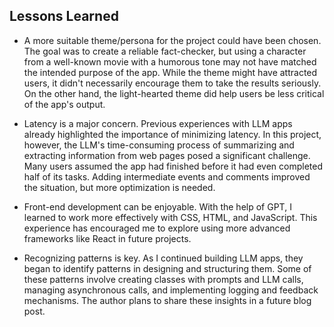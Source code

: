 

## Lessons Learned

- A more suitable theme/persona for the project could have been chosen. The goal was to create a reliable fact-checker, but using a character from a well-known movie with a humorous tone may not have matched the intended purpose of the app. While the theme might have attracted users, it didn't necessarily encourage them to take the results seriously. On the other hand, the light-hearted theme did help users be less critical of the app's output.

- Latency is a major concern. Previous experiences with LLM apps already highlighted the importance of minimizing latency. In this project, however, the LLM's time-consuming process of summarizing and extracting information from web pages posed a significant challenge. Many users assumed the app had finished before it had even completed half of its tasks. Adding intermediate events and comments improved the situation, but more optimization is needed.

- Front-end development can be enjoyable. With the help of GPT, I learned to work more effectively with CSS, HTML, and JavaScript. This experience has encouraged me to explore using more advanced frameworks like React in future projects.

- Recognizing patterns is key. As I continued building LLM apps, they began to identify patterns in designing and structuring them. Some of these patterns involve creating classes with prompts and LLM calls, managing asynchronous calls, and implementing logging and feedback mechanisms. The author plans to share these insights in a future blog post.

